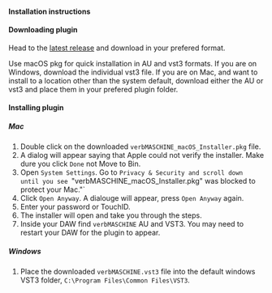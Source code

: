 #### Installation instructions

#### Downloading plugin

Head to the [latest release](https://github.com/SomeOtter/verbMASCHINE/releases/latest) and download in your prefered format.

Use macOS pkg for quick installation in AU and vst3 formats. If you are on Windows, download the individual vst3 file. If you are on Mac, and want to install to a location other than the system default, download either the AU or vst3 and place them in your prefered plugin folder.

#### Installing plugin

##### Mac

1. Double click on the downloaded `verbMASCHINE_macOS_Installer.pkg` file.
2. A dialog will appear saying that Apple could not verify the installer. Make dure you click `Done` not Move to Bin.
3. Open `System Settings`. Go to `Privacy & Security and scroll down until you see `"verbMASCHINE_macOS_Installer.pkg" was blocked to protect your Mac."`
4. Click `Open Anyway`. A dialouge will appear, press `Open Anyway` again.
5. Enter your password or TouchID.
3. The installer will open and take you through the steps.
3. Inside your DAW find `verbMASCHINE` AU and VST3. You may need to restart your DAW for the plugin to appear.

##### Windows

1. Place the downloaded `verbMASCHINE.vst3` file into the default windows VST3 folder, `C:\Program Files\Common Files\VST3`.
